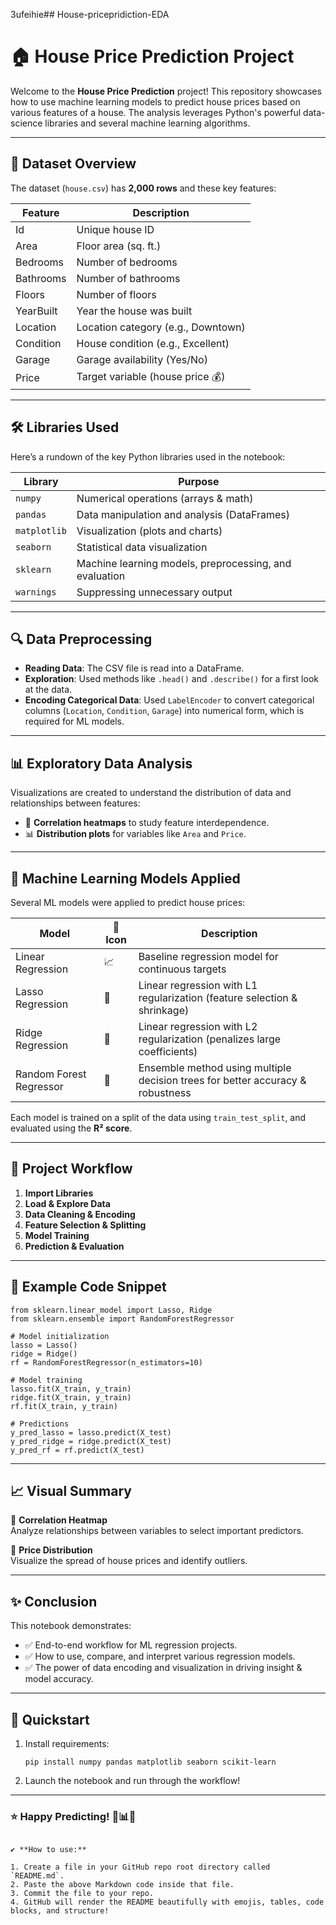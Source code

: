 3ufeihie## House-pricepridiction-EDA
# 🏠 House Price Prediction Project

Welcome to the **House Price Prediction** project! This repository showcases how to use machine learning models to predict house prices based on various features of a house. The analysis leverages Python's powerful data-science libraries and several machine learning algorithms.

---

## 📁 Dataset Overview

The dataset (`house.csv`) has **2,000 rows** and these key features:

| Feature      | Description                         |
|--------------|-------------------------------------|
| Id           | Unique house ID                     |
| Area         | Floor area (sq. ft.)                |
| Bedrooms     | Number of bedrooms                  |
| Bathrooms    | Number of bathrooms                 |
| Floors       | Number of floors                    |
| YearBuilt    | Year the house was built            |
| Location     | Location category (e.g., Downtown)  |
| Condition    | House condition (e.g., Excellent)   |
| Garage       | Garage availability (Yes/No)        |
| Price        | Target variable (house price 💰)     |

---

## 🛠️ Libraries Used

Here’s a rundown of the key Python libraries used in the notebook:

| Library           | Purpose                                                      |
|-------------------|-------------------------------------------------------------|
| `numpy`           | Numerical operations (arrays & math)                        |
| `pandas`          | Data manipulation and analysis (DataFrames)                  |
| `matplotlib`      | Visualization (plots and charts)                            |
| `seaborn`         | Statistical data visualization                              |
| `sklearn`         | Machine learning models, preprocessing, and evaluation       |
| `warnings`        | Suppressing unnecessary output                               |

---

## 🔍 Data Preprocessing

- **Reading Data**: The CSV file is read into a DataFrame.
- **Exploration**: Used methods like `.head()` and `.describe()` for a first look at the data.
- **Encoding Categorical Data**: Used `LabelEncoder` to convert categorical columns (`Location`, `Condition`, `Garage`) into numerical form, which is required for ML models.

---

## 📊 Exploratory Data Analysis

Visualizations are created to understand the distribution of data and relationships between features:

- 📌 **Correlation heatmaps** to study feature interdependence.
- 📊 **Distribution plots** for variables like `Area` and `Price`.

---

## 🤖 Machine Learning Models Applied

Several ML models were applied to predict house prices:

| Model                   | 📌 Icon | Description                                                                        |
|-------------------------|--------|------------------------------------------------------------------------------------|
| Linear Regression       | 📈     | Baseline regression model for continuous targets                                   |
| Lasso Regression        | 🦾     | Linear regression with L1 regularization (feature selection & shrinkage)           |
| Ridge Regression        | 🧊     | Linear regression with L2 regularization (penalizes large coefficients)            |
| Random Forest Regressor | 🌳     | Ensemble method using multiple decision trees for better accuracy & robustness     |

Each model is trained on a split of the data using `train_test_split`, and evaluated using the **R² score**.

---

## 🚦 Project Workflow

1. **Import Libraries**  
2. **Load & Explore Data**  
3. **Data Cleaning & Encoding**  
4. **Feature Selection & Splitting**  
5. **Model Training**  
6. **Prediction & Evaluation**

---

## 📝 Example Code Snippet

```
from sklearn.linear_model import Lasso, Ridge
from sklearn.ensemble import RandomForestRegressor

# Model initialization
lasso = Lasso()
ridge = Ridge()
rf = RandomForestRegressor(n_estimators=10)

# Model training
lasso.fit(X_train, y_train)
ridge.fit(X_train, y_train)
rf.fit(X_train, y_train)

# Predictions
y_pred_lasso = lasso.predict(X_test)
y_pred_ridge = ridge.predict(X_test)
y_pred_rf = rf.predict(X_test)
```

---

## 📈 Visual Summary

📌 **Correlation Heatmap**  
Analyze relationships between variables to select important predictors.

📌 **Price Distribution**  
Visualize the spread of house prices and identify outliers.

---

## ✨ Conclusion

This notebook demonstrates:

- ✅ End-to-end workflow for ML regression projects.
- ✅ How to use, compare, and interpret various regression models.
- ✅ The power of data encoding and visualization in driving insight & model accuracy.

---

## 🚀 Quickstart

1. Install requirements:
   ```
   pip install numpy pandas matplotlib seaborn scikit-learn
   ```

2. Launch the notebook and run through the workflow!

---

### ⭐ Happy Predicting! 🏡📊✨
```

✔️ **How to use:**

1. Create a file in your GitHub repo root directory called `README.md`.
2. Paste the above Markdown code inside that file.
3. Commit the file to your repo.
4. GitHub will render the README beautifully with emojis, tables, code blocks, and structure!



